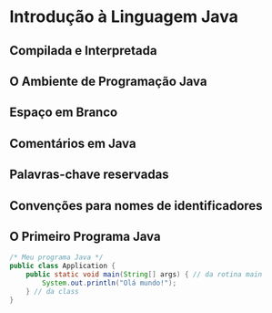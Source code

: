 # Introdução à Linguagem Java

## Compilada e Interpretada

## O Ambiente de Programação Java

## Espaço em Branco

## Comentários em Java

## Palavras-chave reservadas

## Convenções para nomes de identificadores

## O Primeiro Programa Java

````java
/* Meu programa Java */
public class Application {
    public static void main(String[] args) { // da rotina main
        System.out.println("Olá mundo!");    
    } // da class
}
````
